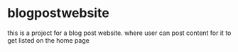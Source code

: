 # blogpostwebsite
this is a project for a blog post website. where user can post content for it to get listed on the home page
